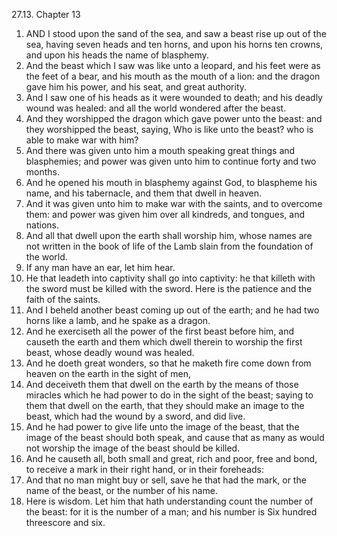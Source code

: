 27.13. Chapter 13
1. AND I stood upon the sand of the sea, and saw a beast rise up out of the sea, having seven heads and ten horns, and upon his horns ten crowns, and upon his heads the name of blasphemy.
2. And the beast which I saw was like unto a leopard, and his feet were as the feet of a bear, and his mouth as the mouth of a lion: and the dragon gave him his power, and his seat, and great authority.
3. And I saw one of his heads as it were wounded to death; and his deadly wound was healed: and all the world wondered after the beast.
4. And they worshipped the dragon which gave power unto the beast: and they worshipped the beast, saying, Who is like unto the beast? who is able to make war with him?
5. And there was given unto him a mouth speaking great things and blasphemies; and power was given unto him to continue forty and two months.
6. And he opened his mouth in blasphemy against God, to blaspheme his name, and his tabernacle, and them that dwell in heaven.
7. And it was given unto him to make war with the saints, and to overcome them: and power was given him over all kindreds, and tongues, and nations.
8. And all that dwell upon the earth shall worship him, whose names are not written in the book of life of the Lamb slain from the foundation of the world.
9. If any man have an ear, let him hear.
10. He that leadeth into captivity shall go into captivity: he that killeth with the sword must be killed with the sword. Here is the patience and the faith of the saints.
11. And I beheld another beast coming up out of the earth; and he had two horns like a lamb, and he spake as a dragon.
12. And he exerciseth all the power of the first beast before him, and causeth the earth and them which dwell therein to worship the first beast, whose deadly wound was healed.
13. And he doeth great wonders, so that he maketh fire come down from heaven on the earth in the sight of men,
14. And deceiveth them that dwell on the earth by the means of those miracles which he had power to do in the sight of the beast; saying to them that dwell on the earth, that they should make an image to the beast, which had the wound by a sword, and did live.
15. And he had power to give life unto the image of the beast, that the image of the beast should both speak, and cause that as many as would not worship the image of the beast should be killed.
16. And he causeth all, both small and great, rich and poor, free and bond, to receive a mark in their right hand, or in their foreheads:
17. And that no man might buy or sell, save he that had the mark, or the name of the beast, or the number of his name.
18. Here is wisdom. Let him that hath understanding count the number of the beast: for it is the number of a man; and his number is Six hundred threescore and six.

